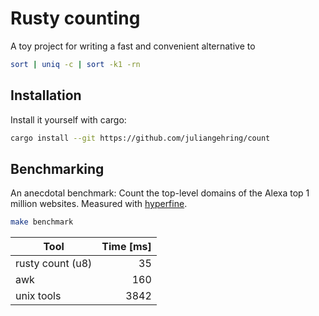 # Rusty counting

A toy project for writing a fast and convenient alternative to

```sh
sort | uniq -c | sort -k1 -rn
```


## Installation

Install it yourself with cargo:

```sh
cargo install --git https://github.com/juliangehring/count
```


## Benchmarking

An anecdotal benchmark: Count the top-level domains of the Alexa top 1 million websites. Measured with [hyperfine](https://github.com/sharkdp/hyperfine).

```sh
make benchmark
```

| Tool             | Time [ms] |
| ---------------- | --------: |
| rusty count (u8) |        35 |
| awk              |       160 |
| unix tools       |      3842 |
